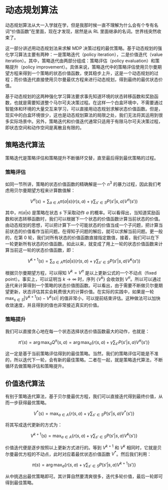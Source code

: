 # 动态规划算法

动态规划算法从大一入学就在学，但是我那时候一直不理解为什么会有个专有名词“价值函数”在里面，现在才发现，居然是从 RL 里面继承的名词。世界线突然收束了。

这一部分讲述用动态规划法来求解 MDP 决策过程的最优策略。基于动态规划的强化学习算法主要有两种：一是策略迭代（policy iteration），二是价值迭代（value iteration）。其中，策略迭代由两部分组成：策略评估（policy evaluation）和策略提升（policy improvement）。具体来说，策略迭代中的策略评估使用贝尔曼期望方程来得到一个策略的状态价值函数，使其稳步上升，这是一个动态规划的过程；而价值迭代直接使用贝尔曼最优方程来进行动态规划，得到最终的最优状态价值。

基于动态规划的这两种强化学习算法要求事先知道环境的状态转移函数和奖励函数，也就是需要知道整个马尔可夫决策过程。在这样一个白盒环境中，不需要通过智能体和环境的大量交互来学习，可以直接用动态规划求解状态价值函数。但是，现实中的白盒环境很少，这也是动态规划算法的局限之处，我们无法将其运用到很多实际场景中。另外，策略迭代和价值迭代通常只适用于有限马尔可夫决策过程，即状态空间和动作空间是离散且有限的。

## 策略迭代算法

策略迭代是策略评估和策略提升不断循环交替，直至最后得到最优策略的过程。

### 策略评估

如同一节所讲，策略的状态价值函数的精确解是一个 $n^3$ 的暴力过程，因此我们考虑用贝尔曼期望方程来计算数值解：

$$ V^{\pi}(s) = \sum_{a \in A} \pi(a|s) \left( r(s, a) + \gamma \sum_{s' \in S} P(s'|s, a) V^{\pi}(s') \right) $$

其中，$\pi(a|s)$ 是策略在状态 $s$ 下采取动作 $a$ 的概率。可以看得出，当知道奖励函数和状态转移函数时，我们可以根据下一个状态的价值函数计算当前状态的价值。由动态规划的思想，可以把计算下一个可能状态的价值当成一个子问题，把计算当前状态的价值看作当前问题。在得知子问题的解后，就可以求解当前问题。更一般的，在第 0 轮，我们对所有状态的价值函数直接指定数值，接着，我们可以在下一轮更新所有状态的价值函数。如此以来，就变成了用上一轮的状态价值函数来计算当前这一轮的状态价值函数，即：

$$ V^{k+1}(s) = \sum_{a \in A} \pi(a|s) \left( r(s, a) + \gamma \sum_{s' \in S} P(s'|s, a) V^{k}(s') \right) $$

根据贝尔曼期望方程，可以得知 $V^k = V^{\pi}$ 是以上更新公式的一个不动点（fixed point）。事实上，可以证明当 $k \to \infty$ 时，序列 $\{V^k\}$ 会收敛到 $V^{\pi}$。所以可以通过迭代来计算得到一个策略的状态价值图函数。可以看出，由于需要不断做贝尔曼期望更新，状态评估其实会耗费很大的计算价值。在实际的实践中，如果是一轮 $\max_{s \in S} |V^{k+1}(s) - V^k(s)|$ 的值非常小，可以提前结束评估。这种做法可以加快收敛速度，并且得到的值也非常接近真实的价值。

### 策略提升

我们可以直接贪心地在每一个状态选择状态价值函数最大的动作，也就是：

$$
\pi'(s) = \arg \max_{a} Q^{\pi}(s, a) = \arg \max_{a} \{r(s, a) + \gamma \sum_{s'} P(s'|s, a) V^{\pi}(s')\}
$$

这一定是基于当前策略评估得到的最佳策略。当然，我们的策略评估可能是不准的，所以迭代下一轮，会有新的最佳策略。二者在一起，就是策略迭代算法，不断循环去做策略评估和策略提升。

## 价值迭代算法

有别于策略迭代算法，基于贝尔曼最优方程，我们可以直接迭代得到最终价值，从而一步获得最优策略。

$$ V^*(s) = \max_{a \in A} \left\{ r(s, a) + \gamma \sum_{s' \in S} P(s'|s, a) V^*(s') \right\} $$

将其写成迭代更新的方式为：

$$ V^{k+1}(s) = \max_{a \in A} \left\{ r(s, a) + \gamma \sum_{s' \in S} P(s'|s, a) V^k(s') \right\} $$

价值迭代便是逐步按照以上更新方式进行的。等到 $V^{k+1}$ 和 $V^k$ 相同时，它就是贝尔曼最优方程的不动点，此时对应着最优状态价值函数 $V^*$。然后我们利用：

$$ \pi(s) = \arg \max_{a} \left\{ r(s, a) + \gamma \sum_{s' \in S} P(s'|s, a) V^{k+1}(s') \right\} $$

从中挑选出最优策略即可。其计算自然要清爽很多，迭代多轮价值，最后一轮即可得到最佳策略。
